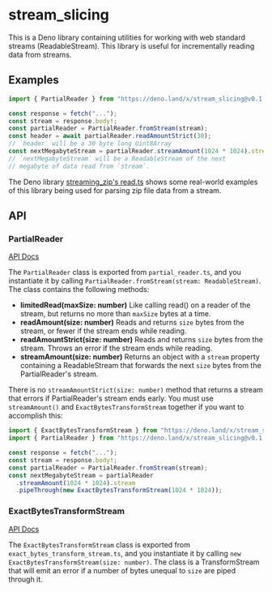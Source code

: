 # stream_slicing

This is a Deno library containing utilities for working with web standard
streams (ReadableStream). This library is useful for incrementally reading data
from streams.

## Examples

```ts
import { PartialReader } from "https://deno.land/x/stream_slicing@v0.1.0/partial_reader.ts";

const response = fetch("...");
const stream = response.body!;
const partialReader = PartialReader.fromStream(stream);
const header = await partialReader.readAmountStrict(30);
// `header` will be a 30 byte long Uint8Array
const nextMegabyteStream = partialReader.streamAmount(1024 * 1024).stream;
// `nextMegabyteStream` will be a ReadableStream of the next
// megabyte of data read from `stream`.
```

The Deno library
[streaming_zip's read.ts](https://github.com/Macil/deno_streaming_zip/blob/main/read.ts)
shows some real-world examples of this library being used for parsing zip file
data from a stream.

## API

### PartialReader

[API Docs](https://doc.deno.land/https://deno.land/x/stream_slicing@v0.1.0/partial_reader.ts/~/PartialReader)

The `PartialReader` class is exported from `partial_reader.ts`, and you
instantiate it by calling `PartialReader.fromStream(stream: ReadableStream)`.
The class contains the following methods:

- **limitedRead(maxSize: number)** Like calling read() on a reader of the
  stream, but returns no more than `maxSize` bytes at a time.
- **readAmount(size: number)** Reads and returns `size` bytes from the stream,
  or fewer if the stream ends while reading.
- **readAmountStrict(size: number)** Reads and returns `size` bytes from the
  stream. Throws an error if the stream ends while reading.
- **streamAmount(size: number)** Returns an object with a `stream` property
  containing a ReadableStream that forwards the next `size` bytes from the
  PartialReader's stream.

There is no `streamAmountStrict(size: number)` method that returns a stream that
errors if PartialReader's stream ends early. You must use `streamAmount()` and
`ExactBytesTransformStream` together if you want to accomplish this:

```ts
import { ExactBytesTransformStream } from "https://deno.land/x/stream_slicing@v0.1.0/exact_bytes_transform_stream.ts";
import { PartialReader } from "https://deno.land/x/stream_slicing@v0.1.0/partial_reader.ts";

const response = fetch("...");
const stream = response.body!;
const partialReader = PartialReader.fromStream(stream);
const nextMegabyteStream = partialReader
  .streamAmount(1024 * 1024).stream
  .pipeThrough(new ExactBytesTransformStream(1024 * 1024));
```

### ExactBytesTransformStream

[API Docs](https://doc.deno.land/https://deno.land/x/stream_slicing@v0.1.0/exact_bytes_transform_stream.ts/~/ExactBytesTransformStream)

The `ExactBytesTransformStream` class is exported from
`exact_bytes_transform_stream.ts`, and you instantiate it by calling
`new ExactBytesTransformStream(size: number)`. The class is a TransformStream
that will emit an error if a number of bytes unequal to `size` are piped through
it.
